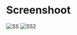 # Screenshoot
![SS](https://github.com/ghifariwandanaa/weather_app/assets/117065600/898c2573-3d20-4868-839c-d9a878a8df9c)
![SS2](https://github.com/ghifariwandanaa/weather_app/assets/117065600/11795a6e-5430-4087-a601-7af2d0e6fe97)

